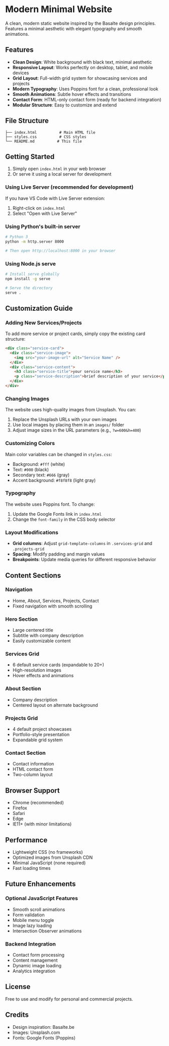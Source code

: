# Modern Minimal Website

A clean, modern static website inspired by the Basalte design principles. Features a minimal aesthetic with elegant typography and smooth animations.

## Features

- **Clean Design**: White background with black text, minimal aesthetic
- **Responsive Layout**: Works perfectly on desktop, tablet, and mobile devices
- **Grid Layout**: Full-width grid system for showcasing services and projects
- **Modern Typography**: Uses Poppins font for a clean, professional look
- **Smooth Animations**: Subtle hover effects and transitions
- **Contact Form**: HTML-only contact form (ready for backend integration)
- **Modular Structure**: Easy to customize and extend

## File Structure

```
├── index.html          # Main HTML file
├── styles.css          # CSS styles
└── README.md          # This file
```

## Getting Started

1. Simply open `index.html` in your web browser
2. Or serve it using a local server for development

### Using Live Server (recommended for development)

If you have VS Code with Live Server extension:

1. Right-click on `index.html`
2. Select "Open with Live Server"

### Using Python's built-in server

```bash
# Python 3
python -m http.server 8000

# Then open http://localhost:8000 in your browser
```

### Using Node.js serve

```bash
# Install serve globally
npm install -g serve

# Serve the directory
serve .
```

## Customization Guide

### Adding New Services/Projects

To add more service or project cards, simply copy the existing card structure:

```html
<div class="service-card">
  <div class="service-image">
    <img src="your-image-url" alt="Service Name" />
  </div>
  <div class="service-content">
    <h3 class="service-title">your service name</h3>
    <p class="service-description">brief description of your service</p>
  </div>
</div>
```

### Changing Images

The website uses high-quality images from Unsplash. You can:

1. Replace the Unsplash URLs with your own images
2. Use local images by placing them in an `images/` folder
3. Adjust image sizes in the URL parameters (e.g., `?w=600&h=400`)

### Customizing Colors

Main color variables can be changed in `styles.css`:

- Background: `#fff` (white)
- Text: `#000` (black)
- Secondary text: `#666` (gray)
- Accent background: `#f8f8f8` (light gray)

### Typography

The website uses Poppins font. To change:

1. Update the Google Fonts link in `index.html`
2. Change the `font-family` in the CSS body selector

### Layout Modifications

- **Grid columns**: Adjust `grid-template-columns` in `.services-grid` and `.projects-grid`
- **Spacing**: Modify padding and margin values
- **Breakpoints**: Update media queries for different responsive behavior

## Content Sections

### Navigation

- Home, About, Services, Projects, Contact
- Fixed navigation with smooth scrolling

### Hero Section

- Large centered title
- Subtitle with company description
- Easily customizable content

### Services Grid

- 6 default service cards (expandable to 20+)
- High-resolution images
- Hover effects and animations

### About Section

- Company description
- Centered layout on alternate background

### Projects Grid

- 4 default project showcases
- Portfolio-style presentation
- Expandable grid system

### Contact Section

- Contact information
- HTML contact form
- Two-column layout

## Browser Support

- Chrome (recommended)
- Firefox
- Safari
- Edge
- IE11+ (with minor limitations)

## Performance

- Lightweight CSS (no frameworks)
- Optimized images from Unsplash CDN
- Minimal JavaScript (none required)
- Fast loading times

## Future Enhancements

### Optional JavaScript Features

- Smooth scroll animations
- Form validation
- Mobile menu toggle
- Image lazy loading
- Intersection Observer animations

### Backend Integration

- Contact form processing
- Content management
- Dynamic image loading
- Analytics integration

## License

Free to use and modify for personal and commercial projects.

## Credits

- Design inspiration: Basalte.be
- Images: Unsplash.com
- Fonts: Google Fonts (Poppins)
